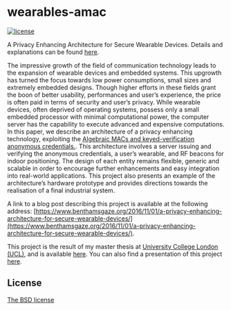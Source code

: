 # wearables-amac
[![license](https://img.shields.io/badge/license-GPL3-brightgreen.svg)](https://github.com/asonnino/wearables-amac/blob/master/LICENSE)

A Privacy Enhancing Architecture for Secure Wearable Devices. Details and explanations can be found [here](https://sonnino.com/thesis/UCL%20Master%20Thesis%20-%20Alberto%20Sonnino.pdf).

The impressive growth of the field of communication technology leads to the expansion of wearable devices and embedded systems. This upgrowth has turned the focus towards low power consumptions, small sizes and extremely embedded designs. Though higher efforts in these fields grant the boon of better usability, performances and user’s experience, the price is often paid in terms of security and user’s privacy. 
While wearable devices, often deprived of operating systems, possess only a small embedded processor with minimal computational power, the computer server has the capability to execute advanced and expensive computations. In this paper, we describe an architecture of a privacy enhancing technology, exploiting the [Algebraic MACs and keyed-verification anonymous credentials.](http://www0.cs.ucl.ac.uk/staff/S.Meiklejohn/files/ccs14.pdf). This architecture involves a server issuing and verifying the anonymous credentials, a user’s wearable, and RF beacons for indoor positioning. The design of each entity remains flexible, generic and scalable in order to encourage further enhancements and easy integration into real-world applications. This project also presents an example of the architecture’s hardware prototype and provides directions towards the realisation of a final industrial system.


A link to a blog post describing this project is available at the following address: [https://www.benthamsgaze.org/2016/11/01/a-privacy-enhancing-architecture-for-secure-wearable-devices/](https://www.benthamsgaze.org/2016/11/01/a-privacy-enhancing-architecture-for-secure-wearable-devices/).

This project is the result of my master thesis at [University College London (UCL)](http://ucl.ac.uk), and is available [here](https://sonnino.com/thesis/UCL%20Master%20Thesis%20-%20Alberto%20Sonnino.pdf). You can also find a presentation of this project [here](https://sonnino.com/presentations/Presentation%20-%20A%20Privacy%20Enhancing%20Architecture%20for%20Secure%20Wearable%20Devices).

## License
[The BSD license](https://opensource.org/licenses/BSD-3-Clause)